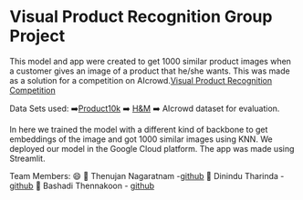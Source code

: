 # Visual Product Recognition Group Project
This model and app were created to get 1000 similar product images when a customer gives an image of a product that he/she wants.
This was made as a solution for a competition on AIcrowd.[Visual Product Recognition Competition](https://www.aicrowd.com/challenges/visual-product-recognition-challenge-2023) 

Data Sets used:
➡️[Product10k](https://products-10k.github.io/)
➡️ [H&M](https://www.kaggle.com/competitions/h-and-m-personalized-fashion-recommendations)
➡️ AIcrowd dataset for evaluation.

In here we trained the model with a different kind of backbone to get embeddings of the image and got 1000 similar images using KNN.
We deployed our model in the Google Cloud platform.
The app was made using Streamlit.

Team Members: 😄
🤖 Thenujan Nagaratnam -[github](https://github.com/Thenujan-Nagaratnam)
🤖 Dinindu Tharinda - [github](https://github.com/Dinindu-20)
🤖 Bashadi Thennakoon - [github](https://github.com/basadhi)
